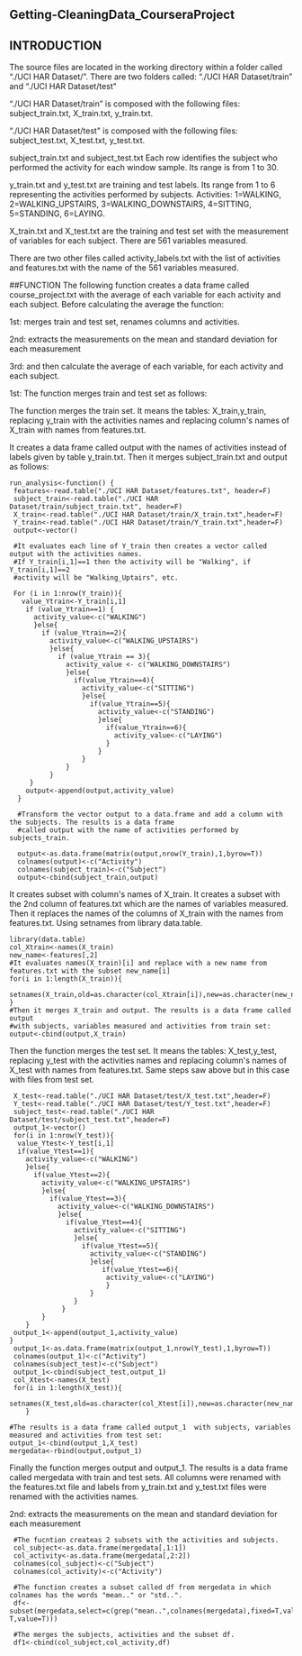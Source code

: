 ## Getting-CleaningData_CourseraProject
## INTRODUCTION
The source files are located in the working directory within a folder called “./UCI HAR Dataset/”. There are two folders called: “./UCI HAR Dataset/train” and “./UCI HAR Dataset/test" 

“./UCI HAR Dataset/train” is composed with the following files: subject_train.txt, X_train.txt, y_train.txt.

“./UCI HAR Dataset/test" is composed with the following files: subject_test.txt, X_test.txt, y_test.txt.

subject_train.txt and subject_test.txt Each row identifies the subject who performed the activity for each window sample. Its range is from 1 to 30. 

y_train.txt and y_test.txt are training and test labels. Its range from 1 to 6 representing the activities performed by subjects. Activities: 1=WALKING, 2=WALKING_UPSTAIRS, 3=WALKING_DOWNSTAIRS, 4=SITTING, 5=STANDING, 6=LAYING.

X_train.txt and X_test.txt are the training and test set with the measurement of variables for each subject. There are 561 variables measured. 

There are two other files called activity_labels.txt with the list of activities and features.txt with the name of the 561 variables measured. 


##FUNCTION
The following function creates a data frame called course_project.txt with the average of each variable for each activity and each subject. Before calculating the average the function:

1st: merges train and test set,  renames columns and activities.

2nd: extracts the measurements on the mean and standard deviation for each measurement

3rd: and then calculate the average of each variable, for each activity and each subject. 

1st: The function merges train and test set as follows:

The function merges the train set. It means the tables: X_train,y_train, replacing y_train with the activities names and replacing column's names of X_train with names from features.txt. 

It creates a data frame called output with the names of activities instead of labels given by table y_train.txt. Then it merges subject_train.txt and output as follows:

<!-- -->

    run_analysis<-function() {
     features<-read.table("./UCI HAR Dataset/features.txt", header=F)
     subject_train<-read.table("./UCI HAR Dataset/train/subject_train.txt", header=F)
     X_train<-read.table("./UCI HAR Dataset/train/X_train.txt",header=F)
     Y_train<-read.table("./UCI HAR Dataset/train/Y_train.txt",header=F)
     output<-vector()
     
     #It evaluates each line of Y_train then creates a vector called output with the activities names. 
     #If Y_train[i,1]==1 then the activity will be "Walking", if Y_train[i,1]==2 
     #activity will be "Walking_Uptairs", etc.
     
     For (i in 1:nrow(Y_train)){
       value_Ytrain<-Y_train[i,1]
        if (value_Ytrain==1) {
          activity_value<-c("WALKING")
          }else{
            if (value_Ytrain==2){
              activity_value<-c("WALKING_UPSTAIRS")
              }else{
                if (value_Ytrain == 3){
                  activity_value <- c("WALKING_DOWNSTAIRS")
                  }else{
                    if(value_Ytrain==4){
                      activity_value<-c("SITTING")
                      }else{
                        if(value_Ytrain==5){
                          activity_value<-c("STANDING")
                          }else{
                            if(value_Ytrain==6){
                              activity_value<-c("LAYING")
                            }
                          }
                      }
                  }
              }
         }
        output<-append(output,activity_value)
      }
      
      #Transform the vector output to a data.frame and add a column with the subjects. The results is a data frame 
      #called output with the name of activities performed by subjects_train.
      
      output<-as.data.frame(matrix(output,nrow(Y_train),1,byrow=T))
      colnames(output)<-c("Activity")
      colnames(subject_train)<-c("Subject")
      output<-cbind(subject_train,output)

It creates subset with column's names of X_train. It creates a subset with the 2nd column of features.txt which are the names of variables measured. Then it replaces the names of the columns of X_train with the names from features.txt. Using setnames from library data.table.

<!-- -->

    library(data.table)
    col_Xtrain<-names(X_train)
    new_name<-features[,2]
    #It evaluates names(X_train)[i] and replace with a new name from features.txt with the subset new_name[i]
    for(i in 1:length(X_train)){
        setnames(X_train,old=as.character(col_Xtrain[i]),new=as.character(new_name[i]))
    }
    #Then it merges X_train and output. The results is a data frame called output 
    #with subjects, variables measured and activities from train set:
    output<-cbind(output,X_train)

Then the function merges the test set. It means the tables: X_test,y_test, replacing y_test with the activities names and replacing column's names of X_test with names from features.txt. Same steps saw above but in this case with files from test set.

<!-- -->

     X_test<-read.table("./UCI HAR Dataset/test/X_test.txt",header=F)
     Y_test<-read.table("./UCI HAR Dataset/test/Y_test.txt",header=F)
     subject_test<-read.table("./UCI HAR Dataset/test/subject_test.txt",header=F)
     output_1<-vector()
     for(i in 1:nrow(Y_test)){
      value_Ytest<-Y_test[i,1]
      if(value_Ytest==1){
        activity_value<-c("WALKING")
        }else{
          if(value_Ytest==2){
            activity_value<-c("WALKING_UPSTAIRS")
            }else{
              if(value_Ytest==3){
                activity_value<-c("WALKING_DOWNSTAIRS")
                }else{
                  if(value_Ytest==4){
                    activity_value<-c("SITTING")
                    }else{
                      if(value_Ytest==5){
                        activity_value<-c("STANDING")
                        }else{
                           if(value_Ytest==6){
                            activity_value<-c("LAYING")
                            }
                        }
                    }
                 }
            }
        }
     output_1<-append(output_1,activity_value)
    }
     output_1<-as.data.frame(matrix(output_1,nrow(Y_test),1,byrow=T))
     colnames(output_1)<-c("Activity")
     colnames(subject_test)<-c("Subject")
     output_1<-cbind(subject_test,output_1)
     col_Xtest<-names(X_test)
     for(i in 1:length(X_test)){
        setnames(X_test,old=as.character(col_Xtest[i]),new=as.character(new_name[i]))
        }
        
    #The results is a data frame called output_1  with subjects, variables measured and activities from test set:
    output_1<-cbind(output_1,X_test)
    mergedata<-rbind(output,output_1)

Finally the function merges output and output_1. The results is a data frame called mergedata with train and test sets. All columns were renamed with the features.txt file and labels from y_train.txt and y_test.txt files were renamed with the activities names. 

2nd: extracts the measurements on the mean and standard deviation for each measurement

<!-- -->

     #The fucntion createas 2 subsets with the activities and subjects.
     col_subject<-as.data.frame(mergedata[,1:1])
     col_activity<-as.data.frame(mergedata[,2:2])
     colnames(col_subject)<-c("Subject")
     colnames(col_activity)<-c("Activity")
     
     #The function creates a subset called df from mergedata in which colnames has the words "mean.." or "std..".
     df<-subset(mergedata,select=c(grep("mean..",colnames(mergedata),fixed=T,value=T),grep("std..",colnames(mergedata),fixed=      T,value=T)))
     
     #The merges the subjects, activities and the subset df.
     df1<-cbind(col_subject,col_activity,df)
